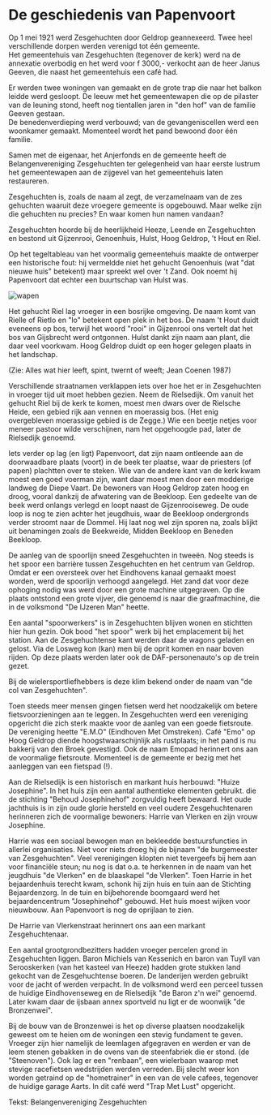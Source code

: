 # De geschiedenis van Papenvoort

Op 1 mei 1921 werd Zesgehuchten door Geldrop geannexeerd. Twee heel verschillende dorpen werden verenigd tot één gemeente.  
Het gemeentehuis van Zesgehuchten (tegenover de kerk) werd na de annexatie overbodig en het werd voor f 3000,- verkocht aan de heer Janus Geeven, die naast het gemeentehuis een café had.

Er werden twee woningen van gemaakt en de grote trap die naar het balkon leidde werd gesloopt. De leeuw met het gemeentewapen die op de pilaster van de leuning stond, heeft nog tientallen jaren in "den hof" van de familie Geeven gestaan.  
De benedenverdieping werd verbouwd; van de gevangeniscellen werd een woonkamer gemaakt.
Momenteel wordt het pand bewoond door één familie.

Samen met de eigenaar, het Anjerfonds en de gemeente heeft de Belangenvereniging Zesgehuchten ter gelegenheid van haar eerste lustrum het gemeentewapen aan de zijgevel van het gemeentehuis laten restaureren.

Zesgehuchten is, zoals de naam al zegt, de verzamelnaam van de zes gehuchten waaruit deze vroegere gemeente is opgebouwd. Maar welke zijn die gehuchten nu precies? En waar komen hun namen vandaan?

Zesgehuchten hoorde bij de heerlijkheid Heeze, Leende en Zesgehuchten en bestond uit Gijzenrooi, Genoenhuis, Hulst, Hoog Geldrop, 't Hout en Riel.

Op het tegeltableau van het voormalig gemeentehuis maakte de ontwerper een historische fout: hij vermeldde niet het gehucht Genoenhuis (wat "dat nieuwe huis" betekent) maar spreekt wel over 't Zand.
Ook noemt hij Papenvoort dat echter een buurtschap van Hulst was.

![wapen](https://riel.dse.nl/historie/images/wapenvanzesgehuchten.jpg "Het wapen van Zesgehuchten")

Het gehucht Riel lag vroeger in een bosrijke omgeving. De naam komt van Rielle of Rietlo en "lo" betekent open plek in het bos.
De naam 't Hout duidt eveneens op bos, terwijl het woord "rooi" in Gijzenrooi ons vertelt dat het bos van Gijsbrecht werd ontgonnen.
Hulst dankt zijn naam aan plant, die daar veel voorkwam. Hoog Geldrop duidt op een hoger gelegen plaats in het landschap.

(Zie: Alles wat hier leeft, spint, twernt of weeft; Jean Coenen 1987)

Verschillende straatnamen verklappen iets over hoe het er in Zesgehuchten in vroeger tijd uit moet hebben gezien. Neem de Rielsedijk. Om vanuit het gehucht Riel bij de kerk te komen, moest men dwars over de Rielsche Heide, een gebied rijk aan vennen en moerassig bos. (Het enig overgebleven moerassige gebied is de Zegge.) Wie een beetje netjes voor meneer pastoor wilde verschijnen, nam het opgehoogde pad, later de Rielsedijk genoemd.

Iets verder op lag (en ligt) Papenvoort, dat zijn naam ontleende aan de doorwaadbare plaats (voort) in de beek ter plaatse, waar de priesters (of papen) plachtten over te steken. Wie van de andere kant van de kerk kwam moest een goed voerman zijn, want daar moest men door een modderige landweg de Diepe Vaart.
De bewoners van Hoog Geldrop zaten hoog en droog, vooral dankzij de afwatering van de Beekloop. Een gedeelte van de beek werd onlangs verlegd en loopt naast de Gijzenrooiseweg. De oude loop is nog te zien achter het jeugdhuis, waar de Beekloop ondergronds verder stroomt naar de Dommel. Hij laat nog wel zijn sporen na, zoals blijkt uit benamingen zoals de Beekweide, Midden Beekloop en Beneden Beekloop.

De aanleg van de spoorlijn sneed Zesgehuchten in tweeën. Nog steeds is het spoor een barrière tussen Zesgehuchten en het centrum van Geldrop. Omdat er een oversteek over het Eindhovens kanaal gemaakt moest worden, werd de spoorlijn verhoogd aangelegd. Het zand dat voor deze ophoging nodig was werd door een grote machine uitgegraven. Op die plaats ontstond een grote vijver, die genoemd is naar die graafmachine, die in de volksmond "De IJzeren Man" heette.

Een aantal "spoorwerkers" is in Zesgehuchten blijven wonen en stichtten hier hun gezin. Ook bood "het spoor" werk bij het emplacement bij het station. Aan de Zesgehuchtense kant werden daar de wagons geladen en gelost. Via de Losweg kon (kan) men bij de oprit komen en naar boven rijden.
Op deze plaats werden later ook de DAF-personenauto's op de trein gezet.

Bij de wielersportliefhebbers is deze klim bekend onder de naam van "de col van Zesgehuchten".

Toen steeds meer mensen gingen fietsen werd het noodzakelijk om betere fietsvoorzieningen aan te leggen.
In Zesgehuchten werd een vereniging opgericht die zich sterk maakte voor de aanleg van een goede fietsroute. De vereniging heette "E.M.O" (Eindhoven Met Omstreken). Café "Emo" op Hoog Geldrop diende hoogstwaarschijnlijk als rustplaats; in het pand is nu bakkerij van den Broek gevestigd.
Ook de naam Emopad herinnert ons aan de voormalige fietsroute. Momenteel is de gemeente er bezig met het aanleggen van een fietspad (!).

Aan de Rielsedijk is een historisch en markant huis herbouwd: "Huize Josephine".
In het huis zijn een aantal authentieke elementen gebruikt. die de stichting "Behoud Josephinehof" zorgvuldig heeft bewaard.
Het oude jachthuis is in zijn oude glorie hersteld en veel oudere Zesgehuchtenaren herinneren zich de voormalige bewoners: Harrie van Vlerken en zijn vrouw Josephine.

Harrie was een sociaal bewogen man en bekleedde bestuursfuncties in allerlei organisaties. Niet voor niets droeg hij de bijnaam "de burgemeester van Zesgehuchten".
Veel verenigingen klopten niet tevergeefs bij hem aan voor financiële steun; nu nog is dat o.a. te herkennen in de naam van het jeugdhuis "de Vlerken" en de blaaskapel "de Vlerken".
Toen Harrie in het bejaardenhuis terecht kwam, schonk hij zijn huis en tuin aan de Stichting Bejaardenzorg. In de tuin en bijbehorende boomgaard werd het bejaardencentrum "Josephinehof" gebouwd. Het huis moest wijken voor nieuwbouw. Aan Papenvoort is nog de oprijlaan te zien.

De Harrie van Vlerkenstraat herinnert ons aan een markant Zesgehuchtenaar.

Een aantal grootgrondbezitters hadden vroeger percelen grond in Zesgehuchten liggen.
Baron Michiels van Kessenich en baron van Tuyll van Serooskerken (van het kasteel van Heeze) hadden grote stukken land gekocht van de Zesgehuchtense boeren. De landerijen werden gebruikt voor de jacht of werden verpacht.
In de volksmond werd een perceel tussen de huidige Eindhovenseweg en de Rielsedijk "de Baron z'n wei" genoemd. Later kwam daar de ijsbaan annex sportveld nu ligt er de woonwijk "de Bronzenwei".

Bij de bouw van de Bronzenwei is het op diverse plaatsen noodzakelijk geweest om te heien om de woningen een stevig fundament te geven. Vroeger zijn hier namelijk de leemlagen afgegraven en werden er van de leem stenen gebakken in de ovens van de steenfabriek die er stond. (de "Steenoven").
Ook lag er een "renbaan", een wielerbaan waarop met stevige racefietsen wedstrijden werden verreden. Bij slecht weer kon worden getraind op de "hometrainer" in een van de vele cafees, tegenover de huidige garage Aarts. In dit café werd "Trap Met Lust" opgericht.

Tekst: Belangenvereniging Zesgehuchten
